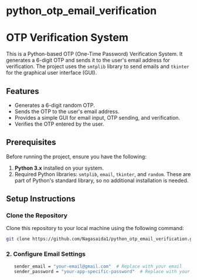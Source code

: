 # python_otp_email_verification


# OTP Verification System

This is a Python-based OTP (One-Time Password) Verification System. It generates a 6-digit OTP and sends it to the user's email address for verification. The project uses the `smtplib` library to send emails and `tkinter` for the graphical user interface (GUI).

## Features
- Generates a 6-digit random OTP.
- Sends the OTP to the user's email address.
- Provides a simple GUI for email input, OTP sending, and verification.
- Verifies the OTP entered by the user.

## Prerequisites
Before running the project, ensure you have the following:
1. **Python 3.x** installed on your system.
2. Required Python libraries: `smtplib`, `email`, `tkinter`, and `random`. These are part of Python's standard library, so no additional installation is needed.

## Setup Instructions

### Clone the Repository
Clone this repository to your local machine using the following command:
```bash
git clone https://github.com/Nagasaida1/python_otp_email_verification.git
```
### 2. Configure Email Settings
```bash
   sender_email = "your-email@gmail.com"  # Replace with your email
   sender_password = "your-app-specific-password"  # Replace with your app-specific password
```
